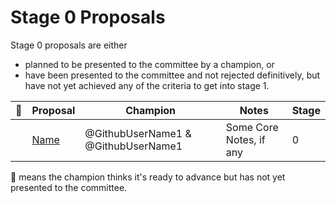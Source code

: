 # Stage 0 Proposals

Stage 0 proposals are either

* planned to be presented to the committee by a champion, or
* have been presented to the committee and not rejected definitively, but have not yet achieved any of the criteria to get into stage 1.

| 🚀 | Proposal  | Champion | Notes | Stage |
|---|-----------|-----------|-------|-------|
|   | [Name](#) | @GithubUserName1 & @GithubUserName1 | Some Core Notes, if any | 0     |


🚀 means the champion thinks it's ready to advance but has not yet presented to the committee.
